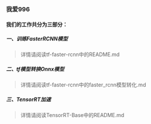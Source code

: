 ### 我爱996

#### 我们的工作共分为三部分：

##### 一、训练FasterRCNN模型

>详情请阅读tf-faster-rcnn中的README.md

##### 二、tf模型转换Onnx模型

>详情请阅读tf-faster-rcnn中的faster_rcnn模型转化.md

##### 三、TensorRT加速

>详情请阅读TensorRT-Base中的README.md



